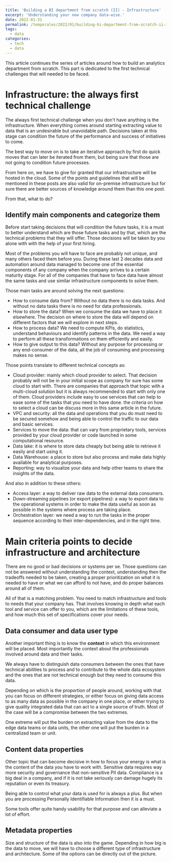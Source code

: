 ```yaml
---
title: 'Building a BI department from scratch (II) - Infrastructure'
excerpt: 'Understanding your new company data-wise.'
date: 2022-01-31
permalink: /temporales/2022/01/building-bi-department-from-scratch-ii-infrastructure/
tags:
  - data
categories:
  - tech
  - data
---
```


This article continues the series of articles around how to build an analytics department from scratch.
This part is dedicated to the first technical challenges that will needed to be faced. 


# Infrastructure: the always first technical challenge
The always first technical challenge when you don't have anything is the infrastructure.
When everything comes around starting extracting value to data that is an undesirable but unavoidable path.
Decisions taken at this stage can condition the future of the performance and success of initiatives to come.

The best way to move on is to take an iterative approach by first do quick moves that can later be iterated
from them, but being sure that those are not going to condition future processes.

From here on, we have to give for granted that our infrastructure will be hosted in the cloud.
Some of the points and guidelines that will be mentioned in these posts are also valid for
on-premise infrastructure but for sure there are better sources of knowledge around them than this one post.

From that, what to do?

## Identify main components and categorize them
Before start taking decisions that will condition the future tasks,
it is a must to better understand which are those future tasks
and by that, which are the technical problems that they will offer.
Those decisions will be taken by you alone with with the help of your first hiring.

Most of the problems you will have to face are probably not unique,
and many others faced them before you.
During these last 2 decades data and automation around data
managed to become one of the essential components of any company
when the company arrives to a certain maturity stage.
For all of the companies that have to face data have almost the same tasks
and use similar infrastructure components to solve them.

Those main tasks are around solving the next questions:
* How to consume data from? Without no data there is no data tasks. And without no data tasks there is no need for data
professionals.
* How to store the data? When we consume the data we have to place it elsewhere. The decision on where to store
the data will depend on different factors that we will explore in next steps.
* How to process data? We need to compute KPIs, do statistics, understand behaviours and identify patterns in the data.
We need a way to perform all these transformations on them efficiently and easily.
* How to give output to this data? Without any purpose for processing or any end-consumer of the data, all the job
of consuming and processing makes no sense.

Those points translate to different technical concepts as:
* Cloud provider: mainly which cloud provider to select. That decision probably will not be in your initial scope as
company for sure has some cloud to start with.
There are companies that approach that topic with a multi-cloud solution but it is always recommended to start with
only one of them.
Cloud providers include easy to use services that can help to ease some of the tasks that you need to have done.
the criteria on how to select a cloud can be discuss more in this same article in the future.
* VPC and security: all the data and operations that you do must need to be secured somehow and being able to control
the traffic to our data and basic services.
* Services to move the data: that can vary from proprietary tools, services provided by your cloud provider or
code launched in some computational resource.
* Data lake: it is where to store data cheaply but being able to retrieve it easily and start using it.
* Data Warehouse: a place to store but also process and make data highly available for analytical purposes.
* Reporting: way to visualize your data and help other teams to share the insights of the data.

And also in addition to these others:
* Access layer: a way to deliver raw data to the external data consumers.
* Down-streaming pipelines (or export pipelines): a way to export data to the operational systems in order to
make the data useful as soon as possible in the systems where process are taking place.
* Orchestration layer: we need a way to run the tasks in the proper sequence according to their inter-dependencies, 
and in the right time.


# Main criteria points to decide infrastructure and architecture
There are no good or bad decisions or systems per se.
Those questions can not be answered without understanding the context,
understanding then the tradeoffs needed to be taken,
creating a proper prioritization on what it is needed to have or what we can afford to not have, 
and do proper balances around all of them.

All of that is a matching problem.
You need to match infrastructure and tools to needs that your company has.
That involves knowing in depth what each tool and service can offer to you,
which are the limitations of these tools,
and how much this set of specifications cover your needs.


## Data consumer and data user type
Another important thing is to know the **context** in which this environment will be placed.
Most importantly the context about the professionals involved around data and their tasks.

We always have to distinguish data consumers between the ones that have technical abilities to process
and to contribute to the whole data ecosystem and the ones that are not technical enough but they need to consume
this data.

Depending on which is the proportion of people around, working with that you can focus on different strategies,
or either focus on giving data access to as many data as possible in the company in one place,
or either trying to give quality integrated data that can act to a single source of truth.
Most of the case will be a compromise between the two extremes.

One extreme will put the burden on extracting value from the data to the edge data teams or data units,
the other one will put the burden in a centralized team or unit.


## Content data properties
Other topic that can become decisive in how to focus your energy is 
what is the content of the data you have to work with.
Sensitive data requires way more security and governance that non-sensitive PII data.
Compliance is a big deal in a company,
and if it is not take seriously can damage hugely its reputation or even its treasury.

Being able to control what your data is used for is always a plus.
But when you are processing Personally Identifiable Information then it is a must.

Some tools offer quite handy usability for that purpose and can alleviate a lot of effort.


## Metadata properties
Size and structure of the data is also into the game.
Depending in how big is the data to move, we will have to choose a different type of infrastructure and architecture.
Some of the options can be directly out of the picture.



